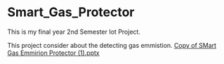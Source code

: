 # Smart_Gas_Protector

This is my final year 2nd Semester Iot Project.

This project consider about the detecting gas emmistion.
[Copy of SMart Gas Emmirion Protector (1).pptx](https://github.com/ashanq/Smart_Gas_Protector/files/10428724/Copy.of.SMart.Gas.Emmirion.Protector.1.pptx)
